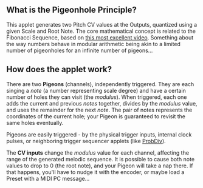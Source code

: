 ## What is the Pigeonhole Principle?
This applet generates two Pitch CV values at the Outputs, quantized using a given Scale and Root Note. The core mathematical concept is related to the Fibonacci Sequence, based on [this most excellent video](https://www.youtube.com/watch?v=_aIf4WUCNZU). Something about the way numbers behave in modular arithmetic being akin to a limited number of pigeonholes for an infinite number of pigeons...

## How does the applet work?
There are two **Pigeons** (channels), independently triggered. They are each singing a _note_ (a number representing scale degree) and have a certain number of holes they can visit (the _modulus_). When triggered, each one adds the current and previous _notes_ together, divides by the _modulus_ value, and uses the remainder for the next _note_. The pair of notes represents the coordinates of the current hole; your Pigeon is guaranteed to revisit the same holes eventually.

Pigeons are easily triggered - by the physical trigger inputs, internal clock pulses, or neighboring trigger sequencer applets (like [ProbDiv](https://github.com/benirose/O_C-BenisphereSuite/wiki/ProbDiv)).

The **CV inputs** change the _modulus_ value for each channel, affecting the range of the generated melodic sequence. It is possible to cause both note values to drop to 0 (the root note), and your Pigeon will take a nap there. If that happens, you'll have to nudge it with the encoder, or maybe load a Preset with a MIDI PC message...